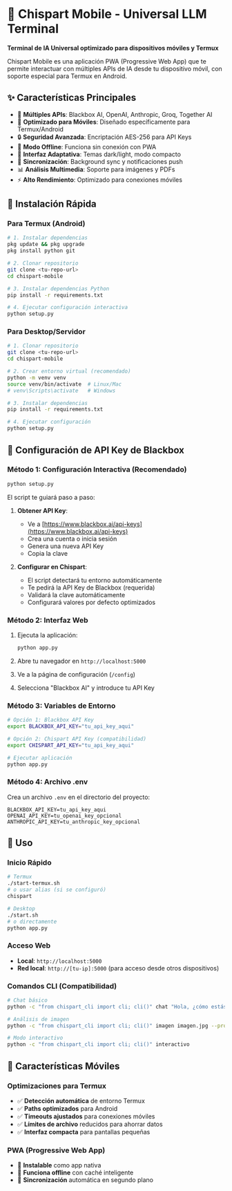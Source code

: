 # 🚀 Chispart Mobile - Universal LLM Terminal

**Terminal de IA Universal optimizado para dispositivos móviles y Termux**

Chispart Mobile es una aplicación PWA (Progressive Web App) que te permite interactuar con múltiples APIs de IA desde tu dispositivo móvil, con soporte especial para Termux en Android.

## ✨ Características Principales

- 🤖 **Múltiples APIs**: Blackbox AI, OpenAI, Anthropic, Groq, Together AI
- 📱 **Optimizado para Móviles**: Diseñado específicamente para Termux/Android
- 🔒 **Seguridad Avanzada**: Encriptación AES-256 para API Keys
- 📴 **Modo Offline**: Funciona sin conexión con PWA
- 🎨 **Interfaz Adaptativa**: Temas dark/light, modo compacto
- 🔄 **Sincronización**: Background sync y notificaciones push
- 📊 **Análisis Multimedia**: Soporte para imágenes y PDFs
- ⚡ **Alto Rendimiento**: Optimizado para conexiones móviles

## 🔧 Instalación Rápida

### Para Termux (Android)

```bash
# 1. Instalar dependencias
pkg update && pkg upgrade
pkg install python git

# 2. Clonar repositorio
git clone <tu-repo-url>
cd chispart-mobile

# 3. Instalar dependencias Python
pip install -r requirements.txt

# 4. Ejecutar configuración interactiva
python setup.py
```

### Para Desktop/Servidor

```bash
# 1. Clonar repositorio
git clone <tu-repo-url>
cd chispart-mobile

# 2. Crear entorno virtual (recomendado)
python -m venv venv
source venv/bin/activate  # Linux/Mac
# venv\Scripts\activate   # Windows

# 3. Instalar dependencias
pip install -r requirements.txt

# 4. Ejecutar configuración
python setup.py
```

## 🔑 Configuración de API Key de Blackbox

### Método 1: Configuración Interactiva (Recomendado)

```bash
python setup.py
```

El script te guiará paso a paso:

1. **Obtener API Key**:
   - Ve a [https://www.blackbox.ai/api-keys](https://www.blackbox.ai/api-keys)
   - Crea una cuenta o inicia sesión
   - Genera una nueva API Key
   - Copia la clave

2. **Configurar en Chispart**:
   - El script detectará tu entorno automáticamente
   - Te pedirá la API Key de Blackbox (requerida)
   - Validará la clave automáticamente
   - Configurará valores por defecto optimizados

### Método 2: Interfaz Web

1. Ejecuta la aplicación:
   ```bash
   python app.py
   ```

2. Abre tu navegador en `http://localhost:5000`

3. Ve a la página de configuración (`/config`)

4. Selecciona "Blackbox AI" y introduce tu API Key

### Método 3: Variables de Entorno

```bash
# Opción 1: Blackbox API Key
export BLACKBOX_API_KEY="tu_api_key_aqui"

# Opción 2: Chispart API Key (compatibilidad)
export CHISPART_API_KEY="tu_api_key_aqui"

# Ejecutar aplicación
python app.py
```

### Método 4: Archivo .env

Crea un archivo `.env` en el directorio del proyecto:

```env
BLACKBOX_API_KEY=tu_api_key_aqui
OPENAI_API_KEY=tu_openai_key_opcional
ANTHROPIC_API_KEY=tu_anthropic_key_opcional
```

## 🚀 Uso

### Inicio Rápido

```bash
# Termux
./start-termux.sh
# o usar alias (si se configuró)
chispart

# Desktop
./start.sh
# o directamente
python app.py
```

### Acceso Web

- **Local**: `http://localhost:5000`
- **Red local**: `http://[tu-ip]:5000` (para acceso desde otros dispositivos)

### Comandos CLI (Compatibilidad)

```bash
# Chat básico
python -c "from chispart_cli import cli; cli()" chat "Hola, ¿cómo estás?"

# Análisis de imagen
python -c "from chispart_cli import cli; cli()" imagen imagen.jpg --prompt "Describe esta imagen"

# Modo interactivo
python -c "from chispart_cli import cli; cli()" interactivo
```

## 📱 Características Móviles

### Optimizaciones para Termux

- ✅ **Detección automática** de entorno Termux
- ✅ **Paths optimizados** para Android
- ✅ **Timeouts ajustados** para conexiones móviles
- ✅ **Límites de archivo** reducidos para ahorrar datos
- ✅ **Interfaz compacta** para pantallas pequeñas

### PWA (Progressive Web App)

- 📱 **Instalable** como app nativa
- 📴 **Funciona offline** con caché inteligente
- 🔄 **Sincronización** automática en segundo plano

